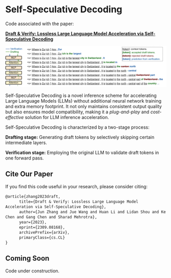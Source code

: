 # Self-Speculative Decoding

Code associated with the paper:

**[Draft &amp; Verify: Lossless Large Language Model Acceleration via Self-Speculative Decoding](https://arxiv.org/abs/2309.08168)**

![Overview](./assets/intro.png)

Self-Speculative Decoding is a novel inference scheme for accelerating Large Language Models (LLMs) without additional neural network training and extra memory footprint. It not only maintains consistent output quality but also ensures model compatibility, making it a *plug-and-play* and *cost-effective* solution for LLM inference acceleration.

Self-Speculative Decoding is characterized by a two-stage process:

**Drafting stage:** Generating draft tokens by selectively skipping certain intermediate layers.

**Verification stage:** Employing the original LLM to validate draft tokens in one forward pass.

## Cite Our Paper

If you find this code useful in your research, please consider citing:

```
@article{zhang2023draft,
      title={Draft & Verify: Lossless Large Language Model Acceleration via Self-Speculative Decoding}, 
      author={Jun Zhang and Jue Wang and Huan Li and Lidan Shou and Ke Chen and Gang Chen and Sharad Mehrotra},
      year={2023},
      eprint={2309.08168},
      archivePrefix={arXiv},
      primaryClass={cs.CL}
}
```

## Coming Soon

Code under construction.
